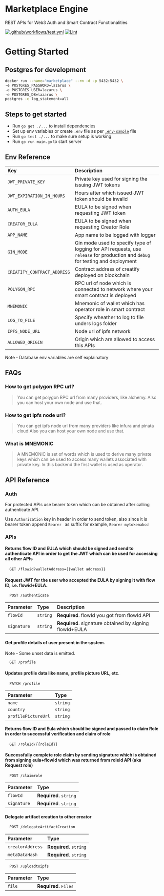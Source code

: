 # Marketplace Engine

REST APIs for Web3 Auth and Smart Contract Functionalities

[![.github/workflows/test.yml](https://github.com/TheLazarusNetwork/marketplace-engine/actions/workflows/test.yml/badge.svg)](https://github.com/TheLazarusNetwork/marketplace-engine/actions/workflows/test.yml)
[![Lint](https://github.com/TheLazarusNetwork/marketplace-engine/actions/workflows/lint.yml/badge.svg)](https://github.com/TheLazarusNetwork/marketplace-engine/actions/workflows/lint.yml)

# Getting Started

## Postgres for development

```bash
docker run --name="marketplace" --rm -d -p 5432:5432 \
-e POSTGRES_PASSWORD=lazarus \
-e POSTGRES_USER=lazarus \
-e POSTGRES_DB=lazarus \
postgres -c log_statement=all
```

## Steps to get started

- Run `go get ./...` to install dependencies
- Set up env variables or create `.env` file as per [`.env-sample`](https://github.com/TheLazarusNetwork/marketplace-engine/blob/main/.env-sample) file
- Run `go test ./...` to make sure setup is working
- Run `go run main.go` to start server

## Env Reference

| Key                         | Description                                                                                                                    |
| :-------------------------- | :----------------------------------------------------------------------------------------------------------------------------- |
| `JWT_PRIVATE_KEY`           | Private key used for signing the issuing JWT tokens                                                                            |
| `JWT_EXPIRATION_IN_HOURS`   | Hours after which issued JWT token should be invalid                                                                           |
| `AUTH_EULA`                 | EULA to be signed when requesting JWT token                                                                                    |
| `CREATOR_EULA`              | EULA to be signed when requesting Creator Role                                                                                 |
| `APP_NAME`                  | App name to be logged with logger                                                                                              |
| `GIN_MODE`                  | Gin mode used to specify type of logging for API requests, use `release` for production and `debug` for testing and deployment |
| `CREATIFY_CONTRACT_ADDRESS` | Contract address of creatify deployed on blockchain                                                                            |
| `POLYGON_RPC`               | RPC url of node which is connected to network where your smart contract is deployed                                            |
| `MNEMONIC`                  | Mnemonic of wallet which has operator role in smart contract                                                                   |
| `LOG_TO_FILE`               | Specify wheather to log to file unders logs folder                                                                             |
| `IPFS_NODE_URL`             | Node url of ipfs network                                                                                                       |
| `ALLOWED_ORIGIN`            | Origin which are allowed to access this APIs                                                                                   |

Note - Database env variables are self explainatory

## FAQs

### How to get polygon RPC url?

> You can get polygon RPC url from many providers, like alchemy.
> Also you can host your own node and use that.

### How to get ipfs node url?

> You can get ipfs node url from many providers like infura and pinata cloud
> Also you can host your own node and use that.

### What is MNEMONIC

> A MNEMONIC is set of words which is used to derive many private keys which can be used to access many wallets associated with private key. In this backend the first wallet is used as operator.

## API Reference

### Auth

For protected APIs use bearer token which can be obtained after calling authenticate API.

Use `Authorization` key in header in order to send token,
also since it is bearer token append `Bearer ` as suffix
for example, `Bearer mytokenabcd`

### APIs

#### Returns flow ID and EULA which should be signed and send to authenticate API in order to get the JWT which can be used for accessing all other APIs

```
  GET /flowid?walletAddress={{wallet address}}
```

#### Request JWT for the user who accepted the EULA by signing it with flow ID, i.e. flowid+EULA.

```
  POST /authenticate
```

| Parameter   | Type     | Description                                             |
| :---------- | :------- | :------------------------------------------------------ |
| `flowId`    | `string` | **Required**. flowId you got from flowId API            |
| `signature` | `string` | **Required**. signature obtained by signing flowId+EULA |

#### Get profile details of user present in the system.

Note - Some unset data is emitted.

```
  GET /profile
```

#### Updates profile data like name, profile picture URL, etc.

```
  PATCH /profile
```

| Parameter           | Type     |
| :------------------ | :------- |
| `name`              | `string` |
| `country`           | `string` |
| `profilePictureUrl` | `string` |

#### Returns flow ID and Eula which should be signed and passed to claim Role in order to successful verification and claim of role

```
  GET /roleId/{{roleId}}
```

#### Successfully complete role claim by sending signature which is obtained from signing eula+flowId which was returned from roleId API (aka Request role)

```
  POST /claimrole
```

| Parameter   | Type                   |
| :---------- | :--------------------- |
| `flowId`    | **Required**. `string` |
| `signature` | **Required**. `string` |

#### Delegate artifact creation to other creator

```
  POST /delegateArtifactCreation
```

| Parameter        | Type                   |
| :--------------- | :--------------------- |
| `creatorAddress` | **Required**. `string` |
| `metaDataHash`   | **Required**. `string` |

```
  POST /uploadtoipfs
```

| Parameter | Type                  |
| :-------- | :-------------------- |
| `file`    | **Required**. `Files` |
